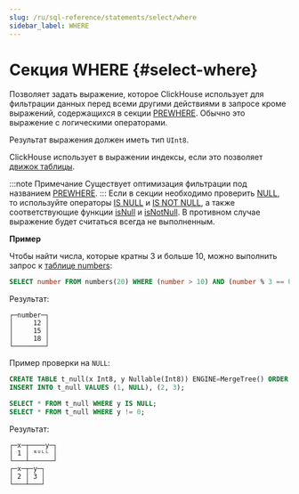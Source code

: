 ```yaml
---
slug: /ru/sql-reference/statements/select/where
sidebar_label: WHERE
---
```


# Секция WHERE {#select-where}

Позволяет задать выражение, которое ClickHouse использует для фильтрации данных перед всеми другими действиями в запросе кроме выражений, содержащихся в секции [PREWHERE](prewhere.md#prewhere-clause). Обычно это выражение с логическими операторами.

Результат выражения должен иметь тип `UInt8`.

ClickHouse использует в выражении индексы, если это позволяет [движок таблицы](../../../engines/table-engines/index.md).

:::note Примечание
Существует оптимизация фильтрации под названием [PREWHERE](prewhere.md).
:::
Если в секции необходимо проверить [NULL](../../../sql-reference/syntax.md#null-literal), то используйте операторы [IS NULL](../../operators/index.md#operator-is-null) и [IS NOT NULL](../../operators/index.md#is-not-null), а также соответствующие функции [isNull](../../../sql-reference/functions/null-functions.md#isnull) и [isNotNull](../../../sql-reference/functions/full-functions.md#isnotnull). В противном случае выражение будет считаться всегда не выполненным.

**Пример**

Чтобы найти числа, которые кратны 3 и больше 10, можно выполнить запрос к [таблице numbers](../../../sql-reference/table-functions/numbers.md):

``` sql
SELECT number FROM numbers(20) WHERE (number > 10) AND (number % 3 == 0);
```

Результат:

``` text
┌─number─┐
│     12 │
│     15 │
│     18 │
└────────┘
```

Пример проверки на `NULL`:

``` sql
CREATE TABLE t_null(x Int8, y Nullable(Int8)) ENGINE=MergeTree() ORDER BY x;
INSERT INTO t_null VALUES (1, NULL), (2, 3);

SELECT * FROM t_null WHERE y IS NULL;
SELECT * FROM t_null WHERE y != 0;
```

Результат:

``` text
┌─x─┬────y─┐
│ 1 │ ᴺᵁᴸᴸ │
└───┴──────┘
┌─x─┬─y─┐
│ 2 │ 3 │
└───┴───┘
```
